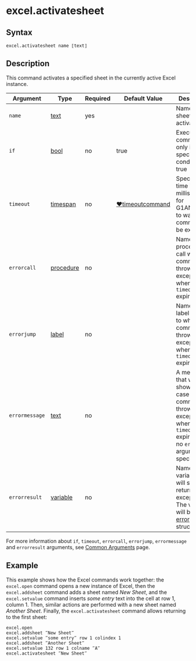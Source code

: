 # excel.activatesheet

## Syntax

```G1ANT
excel.activatesheet name ⟦text⟧
```

## Description

This command activates a specified sheet in the currently active Excel instance.

| Argument | Type | Required | Default Value | Description |
| -------- | ---- | -------- | ------------- | ----------- |
|`name`| [text](https://manual.g1ant.com/link/G1ANT.Language/G1ANT.Language/Structures/TextStructure.md) | yes |  | Name of a sheet to be activated |
| `if`           | [bool](https://manual.g1ant.com/link/G1ANT.Language/G1ANT.Language/Structures/BooleanStructure.md) | no       | true                                                        | Executes the command only if a specified condition is true   |
| `timeout`      | [timespan](https://manual.g1ant.com/link/G1ANT.Language/G1ANT.Language/Structures/TimeSpanStructure.md) | no       | [♥timeoutcommand](https://manual.g1ant.com/link/G1ANT.Language/G1ANT.Addon.Core/Variables/TimeoutCommandVariable.md) | Specifies time in milliseconds for G1ANT.Robot to wait for the command to be executed |
| `errorcall`    | [procedure](https://manual.g1ant.com/link/G1ANT.Language/G1ANT.Language/Structures/ProcedureStructure.md) | no       |                                                             | Name of a procedure to call when the command throws an exception or when a given `timeout` expires |
| `errorjump`    | [label](https://manual.g1ant.com/link/G1ANT.Language/G1ANT.Language/Structures/LabelStructure.md) | no       |                                                             | Name of the label to jump to when the command throws an exception or when a given `timeout` expires |
| `errormessage` | [text](https://manual.g1ant.com/link/G1ANT.Language/G1ANT.Language/Structures/TextStructure.md) | no       |                                                             | A message that will be shown in case the command throws an exception or when a given `timeout` expires, and no `errorjump` argument is specified |
| `errorresult`  | [variable](https://manual.g1ant.com/link/G1ANT.Language/G1ANT.Language/Structures/VariableStructure.md) | no       |                                                             | Name of a variable that will store the returned exception. The variable will be of [error](https://manual.g1ant.com/link/G1ANT.Language/G1ANT.Language/Structures/ErrorStructure.md) structure  |

For more information about `if`, `timeout`, `errorcall`, `errorjump`, `errormessage` and `errorresult` arguments, see [Common Arguments](https://manual.g1ant.com/link/G1ANT.Manual/appendices/common-arguments.md) page.

## Example

This example shows how the Excel commands work together: the `excel.open` command opens a new instance of Excel, then the `excel.addsheet` command adds a sheet named *New Sheet*, and the `excel.setvalue` command inserts *some entry* text into the cell at row 1, column 1. Then, similar actions are performed with a new sheet named *Another Sheet*. Finally, the `excel.activatesheet` command allows returning to the first sheet:

```G1ANT
excel.open
excel.addsheet ‴New Sheet‴
excel.setvalue ‴some entry‴ row 1 colindex 1
excel.addsheet ‴Another Sheet‴
excel.setvalue 132 row 1 colname ‴A‴
excel.activatesheet ‴New Sheet‴
```
